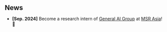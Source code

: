 <h1 id="news"></h1>

<h2 style="margin: 30px 0px 10px;">News</h2>

<ul>
<li><strong>[Sep. 2024]</strong> Become a research intern of <span style="color:#f59ab2"><a href="https://www.microsoft.com/en-us/research/group/general-artificial-intelligence/">General AI Group</a></span> at <span style="color:#f59ab2"><a href="https://www.microsoft.com/en-us/research/lab/microsoft-research-asia-zh-cn/">MSR Asia</a></span>! 🍾</li>
</ul>
